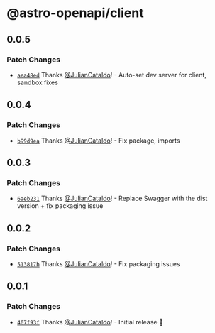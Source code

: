 # @astro-openapi/client

## 0.0.5

### Patch Changes

- [`aea48ed`](https://github.com/JulianCataldo/astro-openapi/commit/aea48eddfb2d8db7b2edff45114bf99cbbfb8f7c) Thanks [@JulianCataldo](https://github.com/JulianCataldo)! - Auto-set dev server for client, sandbox fixes

## 0.0.4

### Patch Changes

- [`b99d9ea`](https://github.com/JulianCataldo/astro-openapi/commit/b99d9eabb93ef8bf1bb0983813ea34eb13e93f0c) Thanks [@JulianCataldo](https://github.com/JulianCataldo)! - Fix package, imports

## 0.0.3

### Patch Changes

- [`6aeb231`](https://github.com/JulianCataldo/astro-openapi/commit/6aeb231c399eda30cfabc813e59dd2a76fbda9ea) Thanks [@JulianCataldo](https://github.com/JulianCataldo)! - Replace Swagger with the dist version + fix packaging issue

## 0.0.2

### Patch Changes

- [`513817b`](https://github.com/JulianCataldo/astro-openapi/commit/513817b50b7b169a33b7078d42c172875cacd11d) Thanks [@JulianCataldo](https://github.com/JulianCataldo)! - Fix packaging issues

## 0.0.1

### Patch Changes

- [`407f93f`](https://github.com/JulianCataldo/astro-openapi/commit/407f93f8cb58151f2287367d71b2ad8fa1467de5) Thanks [@JulianCataldo](https://github.com/JulianCataldo)! - Initial release 🎊
